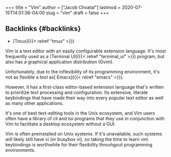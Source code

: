 +++
title = "Vim"
author = ["Jacob Chvatal"]
lastmod = 2020-07-15T14:51:38-04:00
slug = "vim"
draft = false
+++

## Backlinks {#backlinks}

-   [Tmux]({{< relref "tmux" >}})

Vim is a text editor with an easily configurable extension language.
It's most frequently used as a [Terminal UI]({{< relref "terminal_ui" >}}) program,
but also has a graphical application distribution (Gvim).

Unfortunately, due to the inflexibility of its programming environment,
it's not as flexible a tool as[ Emacs]({{< relref "emacs" >}}).

However, it has a first-class editor-based extension language
that's written to prioritize text processing and configuration.
Its extensive, literate keybindings that have made their way
into every popular text editor as well as many other applications.

It's one of best text-editing tools in the Unix ecosystem,
and Vim users often have a library of cli and tui programs that they use
in conjunction with Vim to facilitate a desktop ecosystem without a GUI.

Vim is often preinstalled on Unix systems. If it's unavailable,
such systems will likely still have vi (or busybox vi), so taking the time
to learn vim keybindings is worthwhile for their flexibility throuhgout
programming environments.
